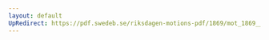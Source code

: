 ```yaml
---
layout: default
UpRedirect: https://pdf.swedeb.se/riksdagen-motions-pdf/1869/mot_1869__ak__00277/mot_1869__ak__00277_001.pdf
---
```

